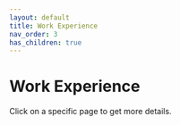 ```yaml
---
layout: default
title: Work Experience
nav_order: 3
has_children: true
---
```


# Work Experience

Click on a specific page to get more details.
